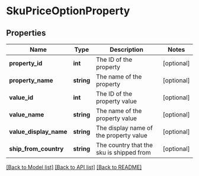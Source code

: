 # SkuPriceOptionProperty

## Properties
Name | Type | Description | Notes
------------ | ------------- | ------------- | -------------
**property_id** | **int** | The ID of the property | [optional] 
**property_name** | **string** | The name of the property | [optional] 
**value_id** | **int** | The ID of the property value | [optional] 
**value_name** | **string** | The name of the property value | [optional] 
**value_display_name** | **string** | The display name of the property value | [optional] 
**ship_from_country** | **string** | The country that the sku is shipped from | [optional] 

[[Back to Model list]](../README.md#documentation-for-models) [[Back to API list]](../README.md#documentation-for-api-endpoints) [[Back to README]](../README.md)


